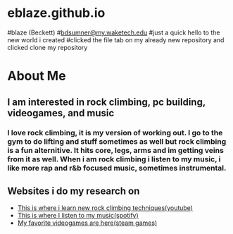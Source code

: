 # eblaze.github.io
#blaze (Beckett)
#bdsumner@my.waketech.edu
#just a quick hello to the new world i created
#clicked the file tab on my already new repository and clicked clone my repository


# About Me
## I am interested in rock climbing, pc building, videogames, and music
### I love rock climbing, it is my version of working out. I go to the gym to do lifting and stuff sometimes as well but rock climbing is a fun alternitive. It hits core, legs, arms and im getting veins from it as well. When i am rock climbing i listen to my music, i like more rap and r&b focused music, sometimes instrumental. 
## Websites i do my research on

 - [This is where i learn new rock climbing techniques(youtube)](https://youtube.com)
 - [This is where I listen to my music(spotify)](https://open.spotify.com/)
 - [My favorite videogames are here(steam games)](https://store.steampowered.com/)